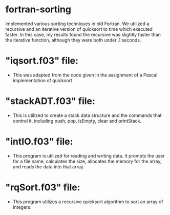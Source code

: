 # fortran-sorting
Implemented various sorting techniques in old Fortran.
We utilized a recursive and an iterative version of quicksort to time which executed faster. In this case, my results found the recursive was slightly faster than the iterative function, although they were both under .1 seconds.

# "iqsort.f03" file:
- This was adapted from the code given in the assignment of a Pascal implementation of quicksort

# "stackADT.f03" file:
- This is utilized to create a stack data structure and the commands that control it, including push, pop, isEmpty, clear and printStack.

# "intIO.f03" file:
- This program is utilized for reading and writing data. It prompts the user for a file name, calculates the size, allocates the memory for the array, and reads the data into that array.

# "rqSort.f03" file:
- This program utilizes a recursive quicksort algorithm to sort an array of integers.

  
